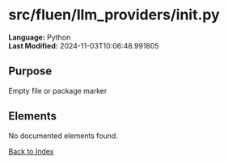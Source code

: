# src/fluen/llm_providers/__init__.py

**Language:** Python  
**Last Modified:** 2024-11-03T10:06:48.991805

## Purpose

Empty file or package marker



## Elements

No documented elements found.

[Back to Index](../README.md)